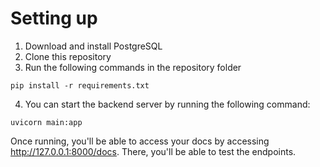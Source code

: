 # Setting up
1. Download and install PostgreSQL
2. Clone this repository
3. Run the following commands in the repository folder
```
pip install -r requirements.txt
```
4. You can start the backend server by running the following command:
```
uvicorn main:app
```

Once running, you'll be able to access your docs by accessing http://127.0.0.1:8000/docs. There, you'll be able to test the endpoints.